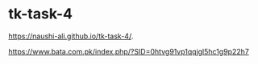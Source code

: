 # tk-task-4

https://naushi-ali.github.io/tk-task-4/.

https://www.bata.com.pk/index.php/?SID=0htvg91vp1qqjgl5hc1g9p22h7
